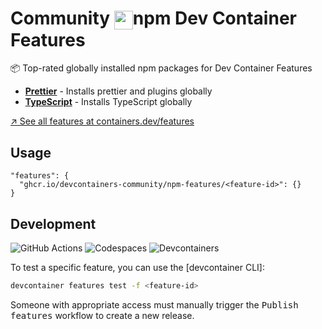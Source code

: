 # Community <img valign=middle height=30 src="https://favicone.com/npmjs.com?s=64">npm Dev Container Features

📦 Top-rated globally installed npm packages for Dev Container Features

<!--<p align=center>
  <img width=100 src="https://github.com/devcontainers-community/npm-features/assets/61068799/31da965d-d958-4d7b-bde5-85e7bbbc4f94">
</p>-->

<!-- prettier-ignore-start -->
<!-- START_FEATURE_LIST -->

- **[Prettier](http://github.com/devcontainers-community/npm-features/tree/main/src/prettier)** - Installs prettier and plugins globally
- **[TypeScript](http://github.com/devcontainers-community/npm-features/tree/main/src/typescript)** - Installs TypeScript globally

<!-- END_FEATURE_LIST -->
<!-- prettier-ignore-end -->

[↗️ See all features at containers.dev/features](https://containers.dev/features)

## Usage

```jsonc
"features": {
  "ghcr.io/devcontainers-community/npm-features/<feature-id>": {}
}
```

## Development

![GitHub Actions](https://img.shields.io/static/v1?style=for-the-badge&message=GitHub+Actions&color=2088FF&logo=GitHub+Actions&logoColor=FFFFFF&label=)
![Codespaces](https://img.shields.io/static/v1?style=for-the-badge&message=Codespaces&color=181717&logo=GitHub&logoColor=FFFFFF&label=)
![Devcontainers](https://img.shields.io/static/v1?style=for-the-badge&message=Devcontainers&color=2496ED&logo=Docker&logoColor=FFFFFF&label=)

To test a specific feature, you can use the [devcontainer CLI]:

```sh
devcontainer features test -f <feature-id>
```

Someone with appropriate access must manually trigger the <kbd>Publish features</kbd> workflow to create a new release.
